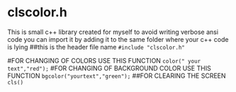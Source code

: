 # clscolor.h
This is small  c++ library created for myself to avoid writing verbose ansi code 
you can import it by adding it to the same folder where your c++ code is lying 
##this is the header file name `#include "clscolor.h"`

#FOR CHANGING OF COLORS USE THIS FUNCTION
`color(" your text","red");`
#FOR CHANGING OF BACKGROUND COLOR USE THIS FUNCTION
`bgcolor("yourtext","green");`
##FOR CLEARING THE SCREEN
`cls()`
